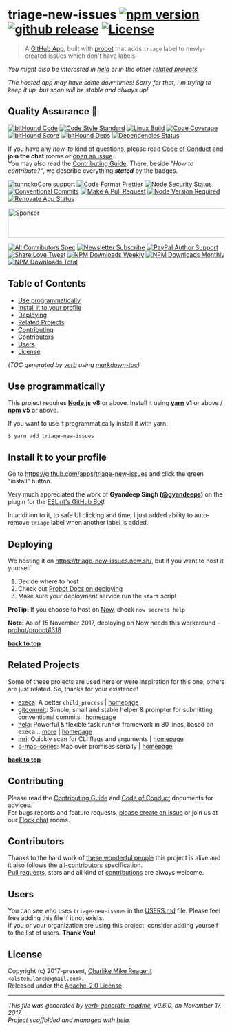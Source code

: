 # triage-new-issues [![npm version][npmv-img]][npmv-url] [![github release][github-release-img]][github-release-url] [![License][license-img]][license-url] 

> A [GitHub App](https://github.com/apps/triage-new-issues), built with [probot][] that adds `triage` label to newly-created issues which don't have labels

<div id="thetop"></div>

_You might also be interested in [hela][highlighted-link] or in the other [related projects](#related-projects)._

_The hosted app may have some downtimes! Sorry for that, i'm trying to keep it up, but soon will be stable and always up!_

## Quality Assurance :100:

[![bitHound Code][bithound-code-img]][bithound-code-url] 
[![Code Style Standard][standard-img]][standard-url] 
[![Linux Build][circleci-img]][circleci-url] 
[![Code Coverage][codecov-img]][codecov-url] 
[![bitHound Score][bithound-score-img]][bithound-score-url] 
[![bitHound Deps][bithound-deps-img]][bithound-deps-url] 
[![Dependencies Status][dependencies-img]][dependencies-url] 

If you have any _how-to_ kind of questions, please read [Code of Conduct](./CODE_OF_CONDUCT.md) and **join the chat** rooms or [open an issue][open-issue-url].  
You may also read the [Contributing Guide](./CONTRIBUTING.md). There, beside _"How to contribute?"_, we describe everything **_stated_** by  the badges.

[![tunnckoCore support][chat-img]][chat-url] 
[![Code Format Prettier][prettier-img]][prettier-url] 
[![Node Security Status][nodesecurity-img]][nodesecurity-url] 
[![Conventional Commits][ccommits-img]][ccommits-url] 
[![Make A Pull Request][prs-welcome-img]][prs-welcome-url] 
[![Node Version Required][nodeversion-img]][nodeversion-url] 
[![Renovate App Status][renovate-img]][renovate-url]

<a target="_blank" rel="nofollow" href="https://app.codesponsor.io/link/K7yYzzA5nb2ZDR4GTKmgUdfe/tunnckoCore/triage-new-issues">
  <img alt="Sponsor" width="888" height="68" src="https://app.codesponsor.io/embed/K7yYzzA5nb2ZDR4GTKmgUdfe/tunnckoCore/triage-new-issues.svg" />
</a>
<p></p>

[![All Contributors Spec][all-contributors-img]](#contributors) 
[![Newsletter Subscribe][tinyletter-img]][tinyletter-url] 
[![PayPal Author Support][paypal-donate-img]][paypal-donate-url] 
[![Share Love Tweet][share-love-img]][share-love-url] 
[![NPM Downloads Weekly][downloads-weekly-img]][npmv-url] 
[![NPM Downloads Monthly][downloads-monthly-img]][npmv-url] 
[![NPM Downloads Total][downloads-total-img]][npmv-url] 

## Table of Contents
- [Use programmatically](#use-programmatically)
- [Install it to your profile](#install-it-to-your-profile)
- [Deploying](#deploying)
- [Related Projects](#related-projects)
- [Contributing](#contributing)
- [Contributors](#contributors)
- [Users](#users)
- [License](#license)

_(TOC generated by [verb](https://github.com/verbose/verb) using [markdown-toc](https://github.com/jonschlinkert/markdown-toc))_

## Use programmatically

This project requires [**Node.js**][nodeversion-url] **v8** or above. Install it using [**yarn**](https://yarnpkg.com) **v1** or above / [**npm**](https://www.npmjs.com) **v5** or above.

If you want to use it programmatically install it with yarn.

```
$ yarn add triage-new-issues
```

## Install it to your profile

Go to https://github.com/apps/triage-new-issues and click the green "install" button.

Very much appreciated the work of **Gyandeep Singh ([@gyandeeps](https://github.com/gyandeeps))** on
the plugin for the [ESLint's GitHub Bot](https://github.com/eslint/eslint-github-bot/tree/4dd943a51b415b0b2053b4a4ae75a4e9244fcb09/src/plugins/triage)!

In addition to it, to safe UI clicking and time, I just added ability to auto-remove `triage` label when another label is added.

## Deploying

We hosting it on https://triage-new-issues.now.sh/, but if you want to host it yourself

1. Decide where to host
2. Check out [Probot Docs on deploying](https://probot.github.io/docs/development/)
3. Make sure your deployment service run the `start` script

**ProTip:** If you choose to host on [Now](www.now.sh), check `now secrets help`

**Note:** As of 15 November 2017, deploying on Now needs this workaround - [probot/probot#318](https://github.com/probot/probot/issues/318#issuecomment-343010573)

<!-- 
 then
make sure to add `@triage-new-issues-app-id`, `@triage-new-issues-private-key`, `@triage-new-issues-webhook-secret` secrets and then you can use it [as in here](https://github.com/tunnckoCore/triage-new-issues/blob/e0e38f95d9e51cd65e39acb188847097115f2177/package.json#L23-L29). On more help of how to add secrets to [Now](www.now.sh) check `now secrets help`. -->

**[back to top](#thetop)**

## Related Projects
Some of these projects are used here or were inspiration for this one, others are just related. So, thanks for your existance! 
- [execa](https://www.npmjs.com/package/execa): A better `child_process` | [homepage](https://github.com/sindresorhus/execa#readme "A better `child_process`")
- [gitcommit](https://www.npmjs.com/package/gitcommit): Simple, small and stable helper & prompter for submitting conventional commits | [homepage](https://github.com/tunnckoCore/gitcommit#readme "Simple, small and stable helper & prompter for submitting conventional commits")
- [hela](https://www.npmjs.com/package/hela): Powerful & flexible task runner framework in 80 lines, based on execa… [more](https://github.com/tunnckoCore/hela#readme) | [homepage](https://github.com/tunnckoCore/hela#readme "Powerful & flexible task runner framework in 80 lines, based on execa. Supports presets, a la ESLint but for tasks & npm scripts")
- [mri](https://www.npmjs.com/package/mri): Quickly scan for CLI flags and arguments | [homepage](https://github.com/lukeed/mri#readme "Quickly scan for CLI flags and arguments")
- [p-map-series](https://www.npmjs.com/package/p-map-series): Map over promises serially | [homepage](https://github.com/sindresorhus/p-map-series#readme "Map over promises serially")

**[back to top](#thetop)**

## Contributing
Please read the [Contributing Guide](./CONTRIBUTING.md) and [Code of Conduct](./CODE_OF_CONDUCT.md) documents for advices.  
For bugs reports and feature requests, [please create an issue][open-issue-url] or join us at our [Flock chat][chat-url] rooms.
  
## Contributors
Thanks to the hard work of [these wonderful people](./CONTRIBUTORS.md) this project is alive and it also follows the [all-contributors](https://github.com/kentcdodds/all-contributors) specification.  
[Pull requests](./CONTRIBUTING.md#opening-a-pull-request), stars and all kind of [contributions](https://opensource.guide/how-to-contribute/#what-it-means-to-contribute) are always welcome.

## Users
You can see who uses `triage-new-issues` in the [USERS.md](./USERS.md) file. Please feel free adding this file if it not exists.  
If you or your organization are using this project, consider adding yourself to the list of users. **Thank You!**

## License
Copyright (c) 2017-present, [Charlike Mike Reagent][author-link] `<olsten.larck@gmail.com>`.  
Released under the [Apache-2.0 License][license-url].

***

_This file was generated by [verb-generate-readme](https://github.com/verbose/verb-generate-readme), v0.6.0, on November 17, 2017._  
_Project scaffolded and managed with [hela][]._

[hela]: https://github.com/tunnckoCore/hela
[probot]: https://github.com/probot/probot

<!-- Heading badges -->
[npmv-url]: https://www.npmjs.com/package/triage-new-issues
[npmv-img]: https://img.shields.io/npm/v/triage-new-issues.svg?label=npm%20version

[github-release-url]: https://github.com/tunnckoCore/triage-new-issues/releases/latest
[github-release-img]: https://img.shields.io/github/release/tunnckoCore/triage-new-issues.svg?label=github%20release

[license-url]: https://github.com/tunnckoCore/triage-new-issues/blob/master/LICENSE
[license-img]: https://img.shields.io/npm/l/triage-new-issues.svg
<!-- [license-img]: https://img.shields.io/badge/license-tunnckoCore_1%2E0-blue.svg -->

[downloads-monthly-img]: https://img.shields.io/npm/dm/triage-new-issues.svg

<!-- Front line badges -->
[bithound-score-url]: https://www.bithound.io/github/tunnckoCore/triage-new-issues
[bithound-score-img]: https://www.bithound.io/github/tunnckoCore/triage-new-issues/badges/score.svg

[bithound-code-url]: https://www.bithound.io/github/tunnckoCore/triage-new-issues
[bithound-code-img]: https://www.bithound.io/github/tunnckoCore/triage-new-issues/badges/code.svg

[standard-url]: https://github.com/airbnb/javascript
[standard-img]: https://img.shields.io/badge/code_style-airbnb-brightgreen.svg

[circleci-url]: https://circleci.com/gh/tunnckoCore/triage-new-issues/tree/master
[circleci-img]: https://img.shields.io/circleci/project/github/tunnckoCore/triage-new-issues/master.svg

[codecov-url]: https://codecov.io/gh/tunnckoCore/triage-new-issues
[codecov-img]: https://img.shields.io/codecov/c/github/tunnckoCore/triage-new-issues/master.svg

[bithound-deps-url]: https://www.bithound.io/github/tunnckoCore/triage-new-issues/dependencies/npm
[bithound-deps-img]: https://www.bithound.io/github/tunnckoCore/triage-new-issues/badges/dependencies.svg

[dependencies-url]: https://david-dm.org/tunnckoCore/triage-new-issues
[dependencies-img]: https://img.shields.io/david/tunnckoCore/triage-new-issues.svg

<!-- Second front of badges -->
[chat-url]: https://tunnckocore.flock.com/?i=cx2xoeofjtj6eo6c
[chat-img]: https://img.shields.io/badge/chat-on_flock-brightgreen.svg

[prettier-url]: https://github.com/prettier/prettier
[prettier-img]: https://img.shields.io/badge/styled_with-prettier-f952a5.svg

[nodesecurity-url]: https://nodesecurity.io/orgs/tunnckocore/projects/b39d4bd7-59d6-43fa-9e21-b2589b5169b4/master
[nodesecurity-img]: https://nodesecurity.io/orgs/tunnckocore/projects/b39d4bd7-59d6-43fa-9e21-b2589b5169b4/badge
<!-- the original color of nsp: 
[nodesec-img]: https://img.shields.io/badge/nsp-no_known_vulns-35a9e0.svg -->

[ccommits-url]: https://conventionalcommits.org/
[ccommits-img]: https://img.shields.io/badge/conventional_commits-1.0.0-yellow.svg

[prs-welcome-img]: https://img.shields.io/badge/PRs-welcome-brightgreen.svg
[prs-welcome-url]: http://makeapullrequest.com

[nodeversion-url]: https://nodejs.org/en/download
[nodeversion-img]: https://img.shields.io/node/v/triage-new-issues.svg

[renovate-url]: https://renovateapp.com
[renovate-img]: https://img.shields.io/badge/renovate-enabled-brightgreen.svg

<!-- Third badges line (After CodeSponsor ads) -->
[all-contributors-img]: https://img.shields.io/github/contributors/tunnckoCore/triage-new-issues.svg?label=all%20contributors&colorB=ffa500

[tinyletter-url]: https://tinyletter.com/tunnckoCore
[tinyletter-img]: https://img.shields.io/badge/join-newsletter-9caaf8.svg

[paypal-donate-url]: https://paypal.me/tunnckoCore/10
[paypal-donate-img]: https://img.shields.io/badge/$-support-f47721.svg

[downloads-weekly-img]: https://img.shields.io/npm/dw/triage-new-issues.svg
[downloads-total-img]: https://img.shields.io/npm/dt/triage-new-issues.svg

<!-- Miscellaneous -->
[share-love-url]: https://twitter.com/intent/tweet?text=https://github.com/tunnckoCore/triage-new-issues&via=tunnckoCore
[share-love-img]: https://img.shields.io/badge/share-love-1da1f2.svg
[open-issue-url]: https://github.com/tunnckoCore/triage-new-issues/issues/new

[highlighted-link]: https://ghub.now.sh/hela
[author-link]: https://i.am.charlike.online

